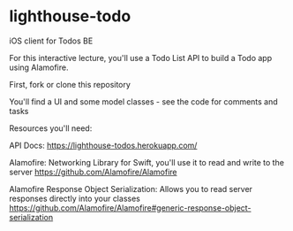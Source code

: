 # lighthouse-todo
iOS client for Todos BE

For this interactive lecture, you'll use a Todo List API to build a Todo app using Alamofire.

First, fork or clone this repository

You'll find a UI and some model classes - see the code for comments and tasks

Resources you'll need:

API Docs: https://lighthouse-todos.herokuapp.com/

Alamofire:
Networking Library for Swift, you'll use it to read and write to the server
https://github.com/Alamofire/Alamofire

Alamofire Response Object Serialization:
Allows you to read server responses directly into your classes
https://github.com/Alamofire/Alamofire#generic-response-object-serialization
